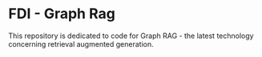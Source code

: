 # FDI - Graph Rag

This repository is dedicated to code for Graph RAG - the latest technology concerning retrieval augmented generation.
